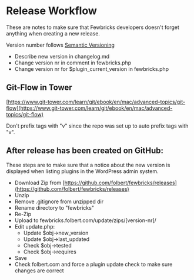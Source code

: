 # Release Workflow
These are notes to make sure that Fewbricks developers doesn't forget anything when creating a new release. 

Version number follows [Semantic Versioning](http://semver.org/)

* Describe new version in changelog.md 
* Change version nr in comment in fewbricks.php
* Change version nr for $plugin_current_version in fewbricks.php

## Git-Flow in Tower
[https://www.git-tower.com/learn/git/ebook/en/mac/advanced-topics/git-flow](https://www.git-tower.com/learn/git/ebook/en/mac/advanced-topics/git-flow)

Don't prefix tags with "v" since the repo was set up to auto prefix tags with "v".

## After release has been created on GitHub:

These steps are to make sure that a notice about the new version is displayed when listing plugins in the WordPress admin system.

* Download Zip from [https://github.com/folbert/fewbricks/releases](https://github.com/folbert/fewbricks/releases)
* Unzip
* Remove .gitignore from unzipped dir
* Rename directory to "fewbricks" 
* Re-Zip
* Upload to fewbricks.folbert.com/update/zips/[version-nr]/
* Edit update.php:
    *  Update $obj->new_version
    * Update $obj->last_updated
    * Check $obj->tested
    * Check $obj->requires
* Save
* Check folbert.com and force a plugin update check to make sure changes are correct